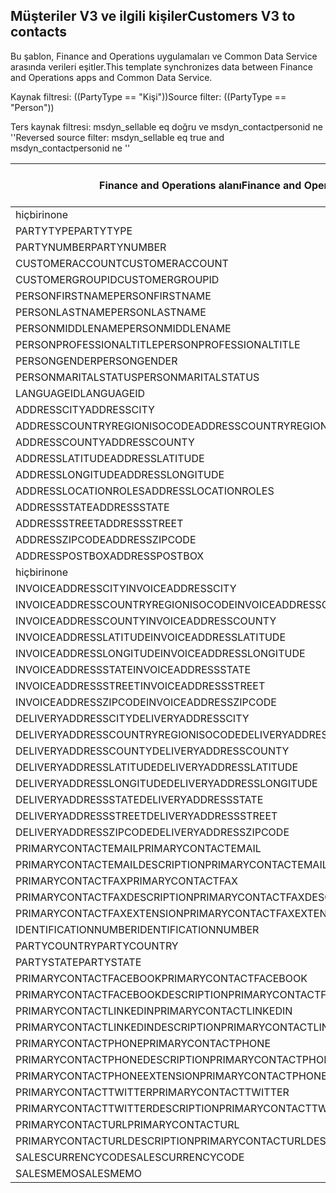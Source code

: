 ## <a name="customers-v3-to-contacts"></a><span data-ttu-id="1ccf2-101">Müşteriler V3 ve ilgili kişiler</span><span class="sxs-lookup"><span data-stu-id="1ccf2-101">Customers V3 to contacts</span></span>

<span data-ttu-id="1ccf2-102">Bu şablon, Finance and Operations uygulamaları ve Common Data Service arasında verileri eşitler.</span><span class="sxs-lookup"><span data-stu-id="1ccf2-102">This template synchronizes data between Finance and Operations apps and Common Data Service.</span></span>

<span data-ttu-id="1ccf2-103">Kaynak filtresi: ((PartyType == "Kişi"))</span><span class="sxs-lookup"><span data-stu-id="1ccf2-103">Source filter: ((PartyType == "Person"))</span></span>

<span data-ttu-id="1ccf2-104">Ters kaynak filtresi: msdyn_sellable eq doğru ve msdyn_contactpersonid ne ''</span><span class="sxs-lookup"><span data-stu-id="1ccf2-104">Reversed source filter: msdyn_sellable eq true  and msdyn_contactpersonid ne ''</span></span>

<span data-ttu-id="1ccf2-105">Finance and Operations alanı</span><span class="sxs-lookup"><span data-stu-id="1ccf2-105">Finance and Operations field</span></span> | <span data-ttu-id="1ccf2-106">Eşleme türü</span><span class="sxs-lookup"><span data-stu-id="1ccf2-106">Map type</span></span> | <span data-ttu-id="1ccf2-107">Diğer Dynamics 365 alanı</span><span class="sxs-lookup"><span data-stu-id="1ccf2-107">Other Dynamics 365 field</span></span> | <span data-ttu-id="1ccf2-108">Varsayılan değer</span><span class="sxs-lookup"><span data-stu-id="1ccf2-108">Default value</span></span>
---|---|---|---
<span data-ttu-id="1ccf2-109">hiçbiri</span><span class="sxs-lookup"><span data-stu-id="1ccf2-109">none</span></span> | >> | <span data-ttu-id="1ccf2-110">msdyn_sellable</span><span class="sxs-lookup"><span data-stu-id="1ccf2-110">msdyn_sellable</span></span> | <span data-ttu-id="1ccf2-111">Doğru</span><span class="sxs-lookup"><span data-stu-id="1ccf2-111">True</span></span>
<span data-ttu-id="1ccf2-112">PARTYTYPE</span><span class="sxs-lookup"><span data-stu-id="1ccf2-112">PARTYTYPE</span></span> | << | <span data-ttu-id="1ccf2-113">hiçbiri</span><span class="sxs-lookup"><span data-stu-id="1ccf2-113">none</span></span> | <span data-ttu-id="1ccf2-114">Kişi</span><span class="sxs-lookup"><span data-stu-id="1ccf2-114">Person</span></span>
<span data-ttu-id="1ccf2-115">PARTYNUMBER</span><span class="sxs-lookup"><span data-stu-id="1ccf2-115">PARTYNUMBER</span></span> | = | <span data-ttu-id="1ccf2-116">msdyn_partynumber</span><span class="sxs-lookup"><span data-stu-id="1ccf2-116">msdyn_partynumber</span></span> | 
<span data-ttu-id="1ccf2-117">CUSTOMERACCOUNT</span><span class="sxs-lookup"><span data-stu-id="1ccf2-117">CUSTOMERACCOUNT</span></span> | = | <span data-ttu-id="1ccf2-118">msdyn_contactpersonid</span><span class="sxs-lookup"><span data-stu-id="1ccf2-118">msdyn_contactpersonid</span></span> | 
<span data-ttu-id="1ccf2-119">CUSTOMERGROUPID</span><span class="sxs-lookup"><span data-stu-id="1ccf2-119">CUSTOMERGROUPID</span></span> | = | <span data-ttu-id="1ccf2-120">msdyn_customergroupid.msdyn_groupid</span><span class="sxs-lookup"><span data-stu-id="1ccf2-120">msdyn_customergroupid.msdyn_groupid</span></span> | 
<span data-ttu-id="1ccf2-121">PERSONFIRSTNAME</span><span class="sxs-lookup"><span data-stu-id="1ccf2-121">PERSONFIRSTNAME</span></span> | = | <span data-ttu-id="1ccf2-122">firstname</span><span class="sxs-lookup"><span data-stu-id="1ccf2-122">firstname</span></span> | 
<span data-ttu-id="1ccf2-123">PERSONLASTNAME</span><span class="sxs-lookup"><span data-stu-id="1ccf2-123">PERSONLASTNAME</span></span> | = | <span data-ttu-id="1ccf2-124">lastname</span><span class="sxs-lookup"><span data-stu-id="1ccf2-124">lastname</span></span> | 
<span data-ttu-id="1ccf2-125">PERSONMIDDLENAME</span><span class="sxs-lookup"><span data-stu-id="1ccf2-125">PERSONMIDDLENAME</span></span> | = | <span data-ttu-id="1ccf2-126">middlename</span><span class="sxs-lookup"><span data-stu-id="1ccf2-126">middlename</span></span> | 
<span data-ttu-id="1ccf2-127">PERSONPROFESSIONALTITLE</span><span class="sxs-lookup"><span data-stu-id="1ccf2-127">PERSONPROFESSIONALTITLE</span></span> | = | <span data-ttu-id="1ccf2-128">jobtitle</span><span class="sxs-lookup"><span data-stu-id="1ccf2-128">jobtitle</span></span> | 
<span data-ttu-id="1ccf2-129">PERSONGENDER</span><span class="sxs-lookup"><span data-stu-id="1ccf2-129">PERSONGENDER</span></span> | >< | <span data-ttu-id="1ccf2-130">gendercode</span><span class="sxs-lookup"><span data-stu-id="1ccf2-130">gendercode</span></span> | 
<span data-ttu-id="1ccf2-131">PERSONMARITALSTATUS</span><span class="sxs-lookup"><span data-stu-id="1ccf2-131">PERSONMARITALSTATUS</span></span> | >< | <span data-ttu-id="1ccf2-132">familystatuscode</span><span class="sxs-lookup"><span data-stu-id="1ccf2-132">familystatuscode</span></span> | 
<span data-ttu-id="1ccf2-133">LANGUAGEID</span><span class="sxs-lookup"><span data-stu-id="1ccf2-133">LANGUAGEID</span></span> | << | <span data-ttu-id="1ccf2-134">hiçbiri</span><span class="sxs-lookup"><span data-stu-id="1ccf2-134">none</span></span> | <span data-ttu-id="1ccf2-135">tr</span><span class="sxs-lookup"><span data-stu-id="1ccf2-135">en-us</span></span>
<span data-ttu-id="1ccf2-136">ADDRESSCITY</span><span class="sxs-lookup"><span data-stu-id="1ccf2-136">ADDRESSCITY</span></span> | = | <span data-ttu-id="1ccf2-137">address1_city</span><span class="sxs-lookup"><span data-stu-id="1ccf2-137">address1_city</span></span> | 
<span data-ttu-id="1ccf2-138">ADDRESSCOUNTRYREGIONISOCODE</span><span class="sxs-lookup"><span data-stu-id="1ccf2-138">ADDRESSCOUNTRYREGIONISOCODE</span></span> | = | <span data-ttu-id="1ccf2-139">address1_country</span><span class="sxs-lookup"><span data-stu-id="1ccf2-139">address1_country</span></span> | 
<span data-ttu-id="1ccf2-140">ADDRESSCOUNTY</span><span class="sxs-lookup"><span data-stu-id="1ccf2-140">ADDRESSCOUNTY</span></span> | = | <span data-ttu-id="1ccf2-141">address1_county</span><span class="sxs-lookup"><span data-stu-id="1ccf2-141">address1_county</span></span> | 
<span data-ttu-id="1ccf2-142">ADDRESSLATITUDE</span><span class="sxs-lookup"><span data-stu-id="1ccf2-142">ADDRESSLATITUDE</span></span> | > | <span data-ttu-id="1ccf2-143">address1_latitude</span><span class="sxs-lookup"><span data-stu-id="1ccf2-143">address1_latitude</span></span> | 
<span data-ttu-id="1ccf2-144">ADDRESSLONGITUDE</span><span class="sxs-lookup"><span data-stu-id="1ccf2-144">ADDRESSLONGITUDE</span></span> | > | <span data-ttu-id="1ccf2-145">address1_longitude</span><span class="sxs-lookup"><span data-stu-id="1ccf2-145">address1_longitude</span></span> | 
<span data-ttu-id="1ccf2-146">ADDRESSLOCATIONROLES</span><span class="sxs-lookup"><span data-stu-id="1ccf2-146">ADDRESSLOCATIONROLES</span></span> | << | <span data-ttu-id="1ccf2-147">hiçbiri</span><span class="sxs-lookup"><span data-stu-id="1ccf2-147">none</span></span> | <span data-ttu-id="1ccf2-148">İşletme</span><span class="sxs-lookup"><span data-stu-id="1ccf2-148">Business</span></span>
<span data-ttu-id="1ccf2-149">ADDRESSSTATE</span><span class="sxs-lookup"><span data-stu-id="1ccf2-149">ADDRESSSTATE</span></span> | = | <span data-ttu-id="1ccf2-150">address1_stateorprovince</span><span class="sxs-lookup"><span data-stu-id="1ccf2-150">address1_stateorprovince</span></span> | 
<span data-ttu-id="1ccf2-151">ADDRESSSTREET</span><span class="sxs-lookup"><span data-stu-id="1ccf2-151">ADDRESSSTREET</span></span> | = | <span data-ttu-id="1ccf2-152">address1_line1</span><span class="sxs-lookup"><span data-stu-id="1ccf2-152">address1_line1</span></span> | 
<span data-ttu-id="1ccf2-153">ADDRESSZIPCODE</span><span class="sxs-lookup"><span data-stu-id="1ccf2-153">ADDRESSZIPCODE</span></span> | = | <span data-ttu-id="1ccf2-154">address1_postalcode</span><span class="sxs-lookup"><span data-stu-id="1ccf2-154">address1_postalcode</span></span> | 
<span data-ttu-id="1ccf2-155">ADDRESSPOSTBOX</span><span class="sxs-lookup"><span data-stu-id="1ccf2-155">ADDRESSPOSTBOX</span></span> | = | <span data-ttu-id="1ccf2-156">address1_postofficebox</span><span class="sxs-lookup"><span data-stu-id="1ccf2-156">address1_postofficebox</span></span> | 
<span data-ttu-id="1ccf2-157">hiçbiri</span><span class="sxs-lookup"><span data-stu-id="1ccf2-157">none</span></span> | >> | <span data-ttu-id="1ccf2-158">address1_addresstypecode</span><span class="sxs-lookup"><span data-stu-id="1ccf2-158">address1_addresstypecode</span></span> | <span data-ttu-id="1ccf2-159">3</span><span class="sxs-lookup"><span data-stu-id="1ccf2-159">3</span></span>
<span data-ttu-id="1ccf2-160">INVOICEADDRESSCITY</span><span class="sxs-lookup"><span data-stu-id="1ccf2-160">INVOICEADDRESSCITY</span></span> | = | <span data-ttu-id="1ccf2-161">address2_city</span><span class="sxs-lookup"><span data-stu-id="1ccf2-161">address2_city</span></span> | 
<span data-ttu-id="1ccf2-162">INVOICEADDRESSCOUNTRYREGIONISOCODE</span><span class="sxs-lookup"><span data-stu-id="1ccf2-162">INVOICEADDRESSCOUNTRYREGIONISOCODE</span></span> | = | <span data-ttu-id="1ccf2-163">address2_country</span><span class="sxs-lookup"><span data-stu-id="1ccf2-163">address2_country</span></span> | 
<span data-ttu-id="1ccf2-164">INVOICEADDRESSCOUNTY</span><span class="sxs-lookup"><span data-stu-id="1ccf2-164">INVOICEADDRESSCOUNTY</span></span> | = | <span data-ttu-id="1ccf2-165">address2_county</span><span class="sxs-lookup"><span data-stu-id="1ccf2-165">address2_county</span></span> | 
<span data-ttu-id="1ccf2-166">INVOICEADDRESSLATITUDE</span><span class="sxs-lookup"><span data-stu-id="1ccf2-166">INVOICEADDRESSLATITUDE</span></span> | > | <span data-ttu-id="1ccf2-167">address2_latitude</span><span class="sxs-lookup"><span data-stu-id="1ccf2-167">address2_latitude</span></span> | 
<span data-ttu-id="1ccf2-168">INVOICEADDRESSLONGITUDE</span><span class="sxs-lookup"><span data-stu-id="1ccf2-168">INVOICEADDRESSLONGITUDE</span></span> | > | <span data-ttu-id="1ccf2-169">address2_longitude</span><span class="sxs-lookup"><span data-stu-id="1ccf2-169">address2_longitude</span></span> | 
<span data-ttu-id="1ccf2-170">INVOICEADDRESSSTATE</span><span class="sxs-lookup"><span data-stu-id="1ccf2-170">INVOICEADDRESSSTATE</span></span> | = | <span data-ttu-id="1ccf2-171">address2_stateorprovince</span><span class="sxs-lookup"><span data-stu-id="1ccf2-171">address2_stateorprovince</span></span> | 
<span data-ttu-id="1ccf2-172">INVOICEADDRESSSTREET</span><span class="sxs-lookup"><span data-stu-id="1ccf2-172">INVOICEADDRESSSTREET</span></span> | = | <span data-ttu-id="1ccf2-173">address2_line1</span><span class="sxs-lookup"><span data-stu-id="1ccf2-173">address2_line1</span></span> | 
<span data-ttu-id="1ccf2-174">INVOICEADDRESSZIPCODE</span><span class="sxs-lookup"><span data-stu-id="1ccf2-174">INVOICEADDRESSZIPCODE</span></span> | = | <span data-ttu-id="1ccf2-175">address2_postalcode</span><span class="sxs-lookup"><span data-stu-id="1ccf2-175">address2_postalcode</span></span> | 
<span data-ttu-id="1ccf2-176">DELIVERYADDRESSCITY</span><span class="sxs-lookup"><span data-stu-id="1ccf2-176">DELIVERYADDRESSCITY</span></span> | = | <span data-ttu-id="1ccf2-177">address3_city</span><span class="sxs-lookup"><span data-stu-id="1ccf2-177">address3_city</span></span> | 
<span data-ttu-id="1ccf2-178">DELIVERYADDRESSCOUNTRYREGIONISOCODE</span><span class="sxs-lookup"><span data-stu-id="1ccf2-178">DELIVERYADDRESSCOUNTRYREGIONISOCODE</span></span> | = | <span data-ttu-id="1ccf2-179">address3_country</span><span class="sxs-lookup"><span data-stu-id="1ccf2-179">address3_country</span></span> | 
<span data-ttu-id="1ccf2-180">DELIVERYADDRESSCOUNTY</span><span class="sxs-lookup"><span data-stu-id="1ccf2-180">DELIVERYADDRESSCOUNTY</span></span> | = | <span data-ttu-id="1ccf2-181">address3_county</span><span class="sxs-lookup"><span data-stu-id="1ccf2-181">address3_county</span></span> | 
<span data-ttu-id="1ccf2-182">DELIVERYADDRESSLATITUDE</span><span class="sxs-lookup"><span data-stu-id="1ccf2-182">DELIVERYADDRESSLATITUDE</span></span> | > | <span data-ttu-id="1ccf2-183">address3_latitude</span><span class="sxs-lookup"><span data-stu-id="1ccf2-183">address3_latitude</span></span> | 
<span data-ttu-id="1ccf2-184">DELIVERYADDRESSLONGITUDE</span><span class="sxs-lookup"><span data-stu-id="1ccf2-184">DELIVERYADDRESSLONGITUDE</span></span> | >> | <span data-ttu-id="1ccf2-185">address3_longitude</span><span class="sxs-lookup"><span data-stu-id="1ccf2-185">address3_longitude</span></span> | 
<span data-ttu-id="1ccf2-186">DELIVERYADDRESSSTATE</span><span class="sxs-lookup"><span data-stu-id="1ccf2-186">DELIVERYADDRESSSTATE</span></span> | = | <span data-ttu-id="1ccf2-187">address3_stateorprovince</span><span class="sxs-lookup"><span data-stu-id="1ccf2-187">address3_stateorprovince</span></span> | 
<span data-ttu-id="1ccf2-188">DELIVERYADDRESSSTREET</span><span class="sxs-lookup"><span data-stu-id="1ccf2-188">DELIVERYADDRESSSTREET</span></span> | = | <span data-ttu-id="1ccf2-189">address3_line1</span><span class="sxs-lookup"><span data-stu-id="1ccf2-189">address3_line1</span></span> | 
<span data-ttu-id="1ccf2-190">DELIVERYADDRESSZIPCODE</span><span class="sxs-lookup"><span data-stu-id="1ccf2-190">DELIVERYADDRESSZIPCODE</span></span> | = | <span data-ttu-id="1ccf2-191">address3_postalcode</span><span class="sxs-lookup"><span data-stu-id="1ccf2-191">address3_postalcode</span></span> | 
<span data-ttu-id="1ccf2-192">PRIMARYCONTACTEMAIL</span><span class="sxs-lookup"><span data-stu-id="1ccf2-192">PRIMARYCONTACTEMAIL</span></span> | = | <span data-ttu-id="1ccf2-193">emailaddress1</span><span class="sxs-lookup"><span data-stu-id="1ccf2-193">emailaddress1</span></span> | 
<span data-ttu-id="1ccf2-194">PRIMARYCONTACTEMAILDESCRIPTION</span><span class="sxs-lookup"><span data-stu-id="1ccf2-194">PRIMARYCONTACTEMAILDESCRIPTION</span></span> | = | <span data-ttu-id="1ccf2-195">msdyn_emailaddress1description</span><span class="sxs-lookup"><span data-stu-id="1ccf2-195">msdyn_emailaddress1description</span></span> | 
<span data-ttu-id="1ccf2-196">PRIMARYCONTACTFAX</span><span class="sxs-lookup"><span data-stu-id="1ccf2-196">PRIMARYCONTACTFAX</span></span> | = | <span data-ttu-id="1ccf2-197">fax</span><span class="sxs-lookup"><span data-stu-id="1ccf2-197">fax</span></span> | 
<span data-ttu-id="1ccf2-198">PRIMARYCONTACTFAXDESCRIPTION</span><span class="sxs-lookup"><span data-stu-id="1ccf2-198">PRIMARYCONTACTFAXDESCRIPTION</span></span> | = | <span data-ttu-id="1ccf2-199">msdyn_faxdescription</span><span class="sxs-lookup"><span data-stu-id="1ccf2-199">msdyn_faxdescription</span></span> | 
<span data-ttu-id="1ccf2-200">PRIMARYCONTACTFAXEXTENSION</span><span class="sxs-lookup"><span data-stu-id="1ccf2-200">PRIMARYCONTACTFAXEXTENSION</span></span> | = | <span data-ttu-id="1ccf2-201">msdyn_faxextension</span><span class="sxs-lookup"><span data-stu-id="1ccf2-201">msdyn_faxextension</span></span> | 
<span data-ttu-id="1ccf2-202">IDENTIFICATIONNUMBER</span><span class="sxs-lookup"><span data-stu-id="1ccf2-202">IDENTIFICATIONNUMBER</span></span> | = | <span data-ttu-id="1ccf2-203">msdyn_identificationnumber</span><span class="sxs-lookup"><span data-stu-id="1ccf2-203">msdyn_identificationnumber</span></span> | 
<span data-ttu-id="1ccf2-204">PARTYCOUNTRY</span><span class="sxs-lookup"><span data-stu-id="1ccf2-204">PARTYCOUNTRY</span></span> | = | <span data-ttu-id="1ccf2-205">msdyn_partycountry</span><span class="sxs-lookup"><span data-stu-id="1ccf2-205">msdyn_partycountry</span></span> | 
<span data-ttu-id="1ccf2-206">PARTYSTATE</span><span class="sxs-lookup"><span data-stu-id="1ccf2-206">PARTYSTATE</span></span> | = | <span data-ttu-id="1ccf2-207">msdyn_partystateprovince</span><span class="sxs-lookup"><span data-stu-id="1ccf2-207">msdyn_partystateprovince</span></span> | 
<span data-ttu-id="1ccf2-208">PRIMARYCONTACTFACEBOOK</span><span class="sxs-lookup"><span data-stu-id="1ccf2-208">PRIMARYCONTACTFACEBOOK</span></span> | = | <span data-ttu-id="1ccf2-209">msdyn_primaryfacebookid</span><span class="sxs-lookup"><span data-stu-id="1ccf2-209">msdyn_primaryfacebookid</span></span> | 
<span data-ttu-id="1ccf2-210">PRIMARYCONTACTFACEBOOKDESCRIPTION</span><span class="sxs-lookup"><span data-stu-id="1ccf2-210">PRIMARYCONTACTFACEBOOKDESCRIPTION</span></span> | = | <span data-ttu-id="1ccf2-211">msdyn_primaryfacebookdescription</span><span class="sxs-lookup"><span data-stu-id="1ccf2-211">msdyn_primaryfacebookdescription</span></span> | 
<span data-ttu-id="1ccf2-212">PRIMARYCONTACTLINKEDIN</span><span class="sxs-lookup"><span data-stu-id="1ccf2-212">PRIMARYCONTACTLINKEDIN</span></span> | = | <span data-ttu-id="1ccf2-213">msdyn_primaryinkedinid</span><span class="sxs-lookup"><span data-stu-id="1ccf2-213">msdyn_primaryinkedinid</span></span> | 
<span data-ttu-id="1ccf2-214">PRIMARYCONTACTLINKEDINDESCRIPTION</span><span class="sxs-lookup"><span data-stu-id="1ccf2-214">PRIMARYCONTACTLINKEDINDESCRIPTION</span></span> | = | <span data-ttu-id="1ccf2-215">msdyn_primarylinkedindescrption</span><span class="sxs-lookup"><span data-stu-id="1ccf2-215">msdyn_primarylinkedindescrption</span></span> | 
<span data-ttu-id="1ccf2-216">PRIMARYCONTACTPHONE</span><span class="sxs-lookup"><span data-stu-id="1ccf2-216">PRIMARYCONTACTPHONE</span></span> | = | <span data-ttu-id="1ccf2-217">telephone1</span><span class="sxs-lookup"><span data-stu-id="1ccf2-217">telephone1</span></span> | 
<span data-ttu-id="1ccf2-218">PRIMARYCONTACTPHONEDESCRIPTION</span><span class="sxs-lookup"><span data-stu-id="1ccf2-218">PRIMARYCONTACTPHONEDESCRIPTION</span></span> | = | <span data-ttu-id="1ccf2-219">msdyn_telephone1description</span><span class="sxs-lookup"><span data-stu-id="1ccf2-219">msdyn_telephone1description</span></span> | 
<span data-ttu-id="1ccf2-220">PRIMARYCONTACTPHONEEXTENSION</span><span class="sxs-lookup"><span data-stu-id="1ccf2-220">PRIMARYCONTACTPHONEEXTENSION</span></span> | = | <span data-ttu-id="1ccf2-221">msdyn_telephone1extension</span><span class="sxs-lookup"><span data-stu-id="1ccf2-221">msdyn_telephone1extension</span></span> | 
<span data-ttu-id="1ccf2-222">PRIMARYCONTACTTWITTER</span><span class="sxs-lookup"><span data-stu-id="1ccf2-222">PRIMARYCONTACTTWITTER</span></span> | = | <span data-ttu-id="1ccf2-223">msdyn_primarytwitterid</span><span class="sxs-lookup"><span data-stu-id="1ccf2-223">msdyn_primarytwitterid</span></span> | 
<span data-ttu-id="1ccf2-224">PRIMARYCONTACTTWITTERDESCRIPTION</span><span class="sxs-lookup"><span data-stu-id="1ccf2-224">PRIMARYCONTACTTWITTERDESCRIPTION</span></span> | = | <span data-ttu-id="1ccf2-225">msdyn_primarytwitteriddescription</span><span class="sxs-lookup"><span data-stu-id="1ccf2-225">msdyn_primarytwitteriddescription</span></span> | 
<span data-ttu-id="1ccf2-226">PRIMARYCONTACTURL</span><span class="sxs-lookup"><span data-stu-id="1ccf2-226">PRIMARYCONTACTURL</span></span> | = | <span data-ttu-id="1ccf2-227">websiteurl</span><span class="sxs-lookup"><span data-stu-id="1ccf2-227">websiteurl</span></span> | 
<span data-ttu-id="1ccf2-228">PRIMARYCONTACTURLDESCRIPTION</span><span class="sxs-lookup"><span data-stu-id="1ccf2-228">PRIMARYCONTACTURLDESCRIPTION</span></span> | = | <span data-ttu-id="1ccf2-229">msdyn_websiteurldescription</span><span class="sxs-lookup"><span data-stu-id="1ccf2-229">msdyn_websiteurldescription</span></span> | 
<span data-ttu-id="1ccf2-230">SALESCURRENCYCODE</span><span class="sxs-lookup"><span data-stu-id="1ccf2-230">SALESCURRENCYCODE</span></span> | = | <span data-ttu-id="1ccf2-231">transactioncurrencyid.isocurrencycode</span><span class="sxs-lookup"><span data-stu-id="1ccf2-231">transactioncurrencyid.isocurrencycode</span></span> | 
<span data-ttu-id="1ccf2-232">SALESMEMO</span><span class="sxs-lookup"><span data-stu-id="1ccf2-232">SALESMEMO</span></span> | = | <span data-ttu-id="1ccf2-233">description</span><span class="sxs-lookup"><span data-stu-id="1ccf2-233">description</span></span> | 
